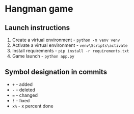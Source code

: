 # Hangman game

##  Launch instructions

1. Create a virtual environment - `python -m venv venv`
2. Activate a virtual environment - `venv\Scripts\activate`
3. Install requirements - `pip install -r requirements.txt`
4. Game launch - `python app.py`

## Symbol designation in commits

- `+` - added
- `-` - deleted
- `=` - changed
- `!` - fixed
- `x%` - x percent done
